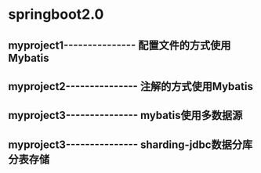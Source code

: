 # springboot2.0
## myproject1--------------- 配置文件的方式使用Mybatis
## myproject2--------------- 注解的方式使用Mybatis
## myproject3--------------- mybatis使用多数据源
## myproject3--------------- sharding-jdbc数据分库分表存储
